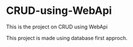 # CRUD-using-WebApi
This is the project on CRUD using WebApi

This project is made using database first approch.
